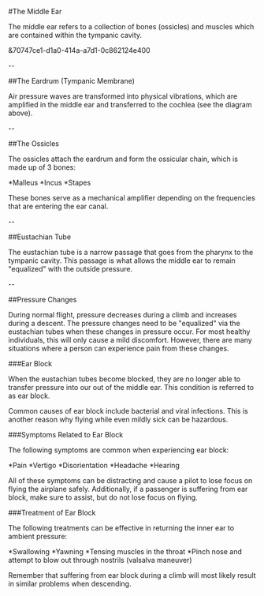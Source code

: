 #The Middle Ear

The middle ear refers to a collection of bones (ossicles) and muscles which are contained within the tympanic cavity.

&70747ce1-d1a0-414a-a7d1-0c862124e400

--

##The Eardrum (Tympanic Membrane)

Air pressure waves are transformed into physical vibrations, which are amplified in the middle ear and transferred to the cochlea (see the diagram above).

--

##The Ossicles

The ossicles attach the eardrum and form the ossicular chain, which is made up of 3 bones:

*Malleus
*Incus
*Stapes

These bones serve as a mechanical amplifier depending on the frequencies that are entering the ear canal.

--

##Eustachian Tube

The eustachian tube is a narrow passage that goes from the pharynx to the tympanic cavity. This passage is what allows the middle ear to remain "equalized" with the outside pressure.

--

##Pressure Changes

During normal flight, pressure decreases during a climb and increases during a descent. The pressure changes need to be "equalized" via the eustachian tubes when these changes in pressure occur. For most healthy individuals, this will only cause a mild discomfort. However, there are many situations where a person can experience pain from these changes.

###Ear Block

When the eustachian tubes become blocked, they are no longer able to transfer pressure into our out of the middle ear. This condition is referred to as ear block.

Common causes of ear block include bacterial and viral infections. This is another reason why flying while even mildly sick can be hazardous.

###Symptoms Related to Ear Block

The following symptoms are common when experiencing ear block:

*Pain
*Vertigo
*Disorientation
*Headache
*Hearing

All of these symptoms can be distracting and cause a pilot to lose focus on flying the airplane safely. Additionally, if a passenger is suffering from ear block, make sure to assist, but do not lose focus on flying.

###Treatment of Ear Block

The following treatments can be effective in returning the inner ear to ambient pressure:

*Swallowing
*Yawning
*Tensing muscles in the throat
*Pinch nose and attempt to blow out through nostrils (valsalva maneuver)

Remember that suffering from ear block during a climb will most likely result in similar problems when descending.





